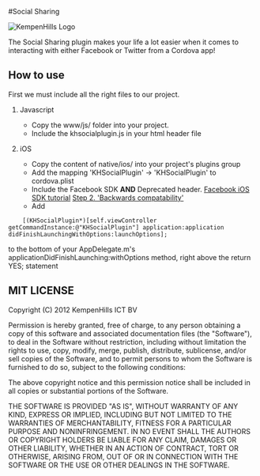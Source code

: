 #Social Sharing

![KempenHills Logo](http://en.gravatar.com/userimage/41641793/5ecd217ad2bec9299b198ff39a95b463.png?size=200)

The Social Sharing plugin makes your life a lot easier when it comes to interacting with either Facebook or Twitter from a Cordova app!

## How to use
First we must include all the right files to our project.
1. Javascript
	* Copy the www/js/ folder into your project.
	* Include the khsocialplugin.js in your html header file

2. iOS
	* Copy the content of native/ios/ into your project's plugins group
	* Add the mapping 'KHSocialPlugin' -> 'KHSocialPlugin' to cordova.plist
	* Include the Facebook SDK **AND** Deprecated header. <a href="https://developers.facebook.com/docs/getting-started/facebook-sdk-for-ios/3.1/">Facebook iOS SDK tutorial</a> <a href="https://developers.facebook.com/docs/howtos/feed-dialog-using-ios-sdk/">Step 2. 'Backwards compatability'</a><br />
	* Add
```
    [(KHSocialPlugin*)[self.viewController getCommandInstance:@"KHSocialPlugin"] application:application didFinishLaunchingWithOptions:launchOptions];
```

to the bottom of your AppDelegate.m's applicationDidFinishLaunching:withOptions method, right above the return YES; statement



## MIT LICENSE

Copyright (C) 2012 KempenHills ICT BV

Permission is hereby granted, free of charge, to any person obtaining a copy of this software and associated documentation files (the "Software"), to deal in the Software without restriction, including without limitation the rights to use, copy, modify, merge, publish, distribute, sublicense, and/or sell copies of the Software, and to permit persons to whom the Software is furnished to do so, subject to the following conditions:

The above copyright notice and this permission notice shall be included in all copies or substantial portions of the Software.

THE SOFTWARE IS PROVIDED "AS IS", WITHOUT WARRANTY OF ANY KIND, EXPRESS OR IMPLIED, INCLUDING BUT NOT LIMITED TO THE WARRANTIES OF MERCHANTABILITY, FITNESS FOR A PARTICULAR PURPOSE AND NONINFRINGEMENT. IN NO EVENT SHALL THE AUTHORS OR COPYRIGHT HOLDERS BE LIABLE FOR ANY CLAIM, DAMAGES OR OTHER LIABILITY, WHETHER IN AN ACTION OF CONTRACT, TORT OR OTHERWISE, ARISING FROM, OUT OF OR IN CONNECTION WITH THE SOFTWARE OR THE USE OR OTHER DEALINGS IN THE SOFTWARE.